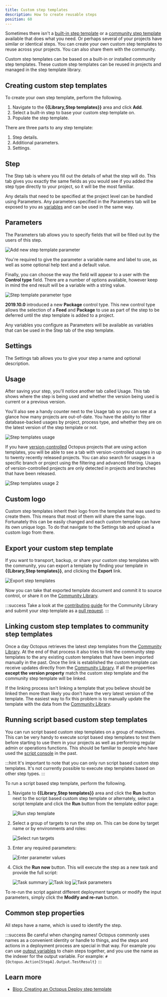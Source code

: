 ```yaml
---
title: Custom step templates
description: How to create reusable steps
position: 60
---
```


Sometimes there isn't a [built-in step template](/docs/projects/built-in-step-templates/index.md) or a [community step template](/docs/projects/community-step-templates.md) available that does what you need. Or perhaps several of your projects have similar or identical steps. You can create your own custom step templates to reuse across your projects. You can also share them with the community.

Custom step templates can be based on a built-in or installed community step templates. These custom step templates can be reused in projects and managed in the step template library.

## Creating custom step templates

To create your own step template, perform the following.

1. Navigate to the **{{Library,Step templates}}** area and click **Add**.
2. Select a built-in step to base your custom step template on.  
3. Populate the step template. 

There are three parts to any step template:

1. Step details.
2. Additional parameters.
3. Settings.

## Step

The Step tab is where you fill out the details of what the step will do. This tab gives you exactly the same fields as you would see if you added the step type directly to your project, so it will be the most familiar.

Any details that need to be specified at the project level can be handled using Parameters. Any parameters specified in the Parameters tab will be exposed to you as [variables](/docs/projects/variables/index.md) and can be used in the same way.

## Parameters

The Parameters tab allows you to specify fields that will be filled out by the users of this step.

![Add new step template parameter](images/step-templates-new-parameter.png "width=500")

You're required to give the parameter a variable name and label to use, as well as some optional help text and a default value.

Finally, you can choose the way the field will appear to a user with the **Control type** field. There are a number of options available, however keep in mind the end result will be a variable with a string value.

![Step template parameter type](images/step-templates-parameter-type.png "width=500")

**2019.10.0** introduced a new **Package** control type. This new control type allows the selection of a **Feed** and **Package** to use as part of the step to be deferred until the step template is added to a project.

Any variables you configure as Parameters will be available as variables that can be used in the Step tab of the step template.

## Settings

The Settings tab allows you to give your step a name and optional description.

## Usage

After saving your step, you'll notice another tab called Usage. This tab shows where the step is being used and whether the version being used is current or a previous version.

You'll also see a handy counter next to the Usage tab so you can see at a glance how many projects are out-of-date. You have the ability to filter database-backed usages by project, process type, and whether they are on the latest version of the step template or not.

![Step templates usage](images/step-templates-usage.png "width=500")

If you have [version-controlled](/docs/projects/version-control/index.md) Octopus projects that are using action templates, you will be able to see a tab with version-controlled usages in up to twenty recently released projects. You can also search for usages in a specific branch or project using the filtering and advanced filtering. Usages of version-controlled projects are only detected in projects and branches that have been released.

![Step templates usage 2](images/step-templates-usage-2.png "width=500")


## Custom logo

Custom step templates inherit their logo from the template that was used to create them. This means that most of them will share the same logo. Fortunately this can be easily changed and each custom template can have its own unique logo. To do that navigate to the Settings tab and upload a custom logo from there.

## Export your custom step template

If you want to transport, backup, or share your custom step templates with the community, you can export a template by finding your template in **{{Library,Step templates}}**, and clicking the **Export** link.

![Export step templates](images/step-templates-export.png "width=500")

Now you can take that exported template document and commit it to source control, or share it on the [Community Library](https://library.octopus.com/).

:::success
Take a look at the [contributing guide](https://github.com/OctopusDeploy/Library/blob/master/.github/CONTRIBUTING.md) for the Community Library and submit your step template as a [pull request](https://github.com/OctopusDeploy/Library/pulls).
:::

## Linking custom step templates to community step templates

Once a day Octopus retrieves the latest step templates from the [Community Library](https://library.octopus.com/). At the end of that process it also tries to link the community step templates to the any existing custom templates that have been imported manually in the past. Once the link is established the custom template can receive updates directly from the [Community Library](https://library.octopus.com/). If all the properties **except the version property** match the custom step template and the community step template will be linked.

If the linking process isn't linking a template that you believe should be linked then more than likely you don't have the very latest version of the template. The easiest way to fix this problem is to manually update the template with the data from the [Community Library](https://library.octopus.com/).

## Running script based custom step templates

You can run script based custom step templates on a group of machines. This can be very handy to execute script based step templates to test them before starting to use them in your projects as well as performing regular admin or operations functions. This should be familiar to people who have used the [script console](/docs/administration/managing-infrastructure/performance/enable-web-request-logging.md) in the past.

:::hint
It's important to note that you can only run script based custom step templates. It's not currently possible to execute step templates based on other step types.
:::

To run a script based step template, perform the following.

1. Navigate to **{{Library,Step templates}}** area and click the **Run** button next to the script based custom step template or alternately, select a script template and click the **Run** button from the template editor page:

   ![Run step template](images/step-templates-run.png "width=500")

2. Select a group of targets to run the step on. This can be done by target name or by environments and roles:

   ![Select run targets](images/step-templates-run-targets.png "width=500")

3. Enter any required parameters:

   ![Enter parameter values](images/step-templates-run-parameters.png "width=500")

4. Click the **Run now** button. This will execute the step as a new task and provide the full script:

   ![Task summary](images/step-templates-run-task-summary.png "width=500")
   ![Task log](images/step-templates-run-task-log.png "width=500")
   ![Task parameters](images/step-templates-run-task-parameters.png "width=500")

To re-run the script against different deployment targets or modify the input parameters, simply click the **Modify and re-run** button.

## Common step properties

All steps have a name, which is used to identify the step.

:::success
Be careful when changing names! Octopus commonly uses names as a convenient identity or handle to things, and the steps and actions in a deployment process are special in that way. For example you can use [output variables](/docs/projects/variables/output-variables.md) to chain steps together, and you use the name as the indexer for the output variable. For example: `#{Octopus.Action[StepA].Output.TestResult}`
:::

## Learn more

- [Blog: Creating an Octopus Deploy step template](https://octopus.com/blog/creating-an-octopus-deploy-step-template)
